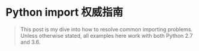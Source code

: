 # Python import 权威指南
> This post is my dive into how to resolve common importing problems. Unless otherwise stated, all examples here work with both Python 2.7 and 3.6.

